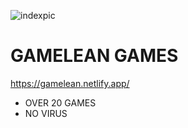 
![indexpic](https://github.com/FSOCIETY-WYLD/GAMELEAN/assets/121406222/3dbde7b1-bd6e-4aea-9619-ddbc9302c96f)

# GAMELEAN GAMES

https://gamelean.netlify.app/

- OVER 20 GAMES
- NO VIRUS
